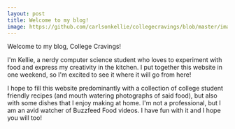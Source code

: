 ```yaml
---
layout: post
title: Welcome to my blog!
image: https://github.com/carlsonkellie/collegecravings/blob/master/images/College-Cravings-Whisk-Icon.png?raw=true
---
```


Welcome to my blog, College Cravings! 

I'm Kellie, a nerdy computer science student who loves to experiment with food and express my creativity in the kitchen. I put together this website in one weekend, so I'm excited to see it where it will go from here!

I hope to fill this website predominantly with a collection of college student friendly recipes (and mouth watering photographs of said food), but also with some dishes that I enjoy making at home. I'm not a professional, but I am an avid watcher of Buzzfeed Food videos. I have fun with it and I hope you will too!
